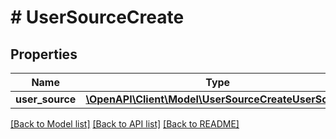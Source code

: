 # # UserSourceCreate

## Properties

Name | Type | Description | Notes
------------ | ------------- | ------------- | -------------
**user_source** | [**\OpenAPI\Client\Model\UserSourceCreateUserSource**](UserSourceCreateUserSource.md) |  |

[[Back to Model list]](../../README.md#models) [[Back to API list]](../../README.md#endpoints) [[Back to README]](../../README.md)
